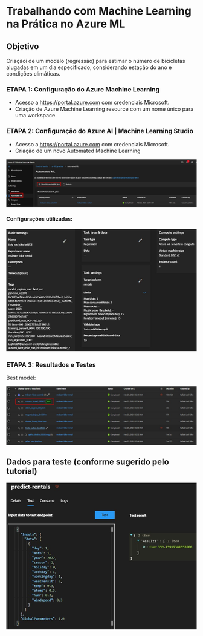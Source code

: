 # Trabalhando com Machine Learning na Prática no Azure ML

## Objetivo
Criaçãoi de um modelo (regressão) para estimar o número de bicicletas alugadas em um dia especificado, considerando estação do ano e condições climáticas.

### ETAPA 1: Configuração do Azure Machine Learning
- Acesso a https://portal.azure.com com credenciais Microsoft.
- Criação de Azure Machine Learning resource com um nome único para uma workspace.

### ETAPA 2: Configuração do Azure AI | Machine Learning Studio
- Acesso a https://portal.azure.com com credenciais Microsoft.
- Criação de um novo Automated Machine Learning

![](https://github.com/rafalealsilva/DIO-Microsoft-Azure-AI-Fundamentals/blob/56d421f123673d6d43aa553132e2b03ca6a8a16e/lab_01%20machine%20learning/misc/01_new_AML.jpg)

#### Configurações utilizadas:

![](https://github.com/rafalealsilva/DIO-Microsoft-Azure-AI-Fundamentals/blob/56d421f123673d6d43aa553132e2b03ca6a8a16e/lab_01%20machine%20learning/misc/02_AML_properties.jpg)


### ETAPA 3: Resultados e Testes

Best model:

![](https://github.com/rafalealsilva/DIO-Microsoft-Azure-AI-Fundamentals/blob/56d421f123673d6d43aa553132e2b03ca6a8a16e/lab_01%20machine%20learning/misc/03_best_model.jpg)

## Dados para teste (conforme sugerido pelo tutorial)

![](https://github.com/rafalealsilva/DIO-Microsoft-Azure-AI-Fundamentals/blob/56d421f123673d6d43aa553132e2b03ca6a8a16e/lab_01%20machine%20learning/misc/04_test.jpg)

